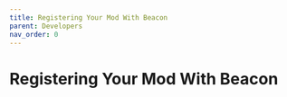 ```yaml
---
title: Registering Your Mod With Beacon
parent: Developers
nav_order: 0
---
```

# Registering Your Mod With Beacon